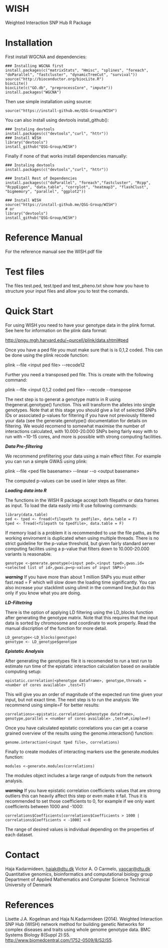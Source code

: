 # WISH

Weighted Interaction SNP Hub R Package

# Installation

First install WGCNA and dependencies:

```
### Installing WGCNA first
install.packages(c("matrixStats", "Hmisc", "splines", "foreach", "doParallel", "fastcluster", "dynamicTreeCut", "survival"))
source("http://bioconductor.org/biocLite.R")
biocLite()
biocLite(c("GO.db", "preprocessCore", "impute"))
install.packages("WGCNA")
```

Then use simple installation using source:

```
source("https://install-github.me/QSG-Group/WISH")
```


You can also install using devtools install_github():

```
### Instaling devtools
install.packages(c("devtools","curl", "httr"))
### Install WISH
library("devtools")
install_github("QSG-Group/WISH")
```

Finally if none of that works install dependencies manually:

```
### Instaling devtools
install.packages(c("devtools","curl", "httr"))

### Install Rest of Dependencies
install.packages(c("doParallel", "foreach","fastcluster", "Rcpp", "RcppEigen", "data.table", "corrplot", "heatmap3", "flashClust", "bigmemory", "parallel", "ggplot2"))

### Install WISH
source("https://install-github.me/QSG-Group/WISH")
# or
library("devtools")
install_github("QSG-Group/WISH")

```

# Reference Manual

For the reference manual see the WISH.pdf file

# Test files

The files test.ped, test.tped and test_pheno.txt show how you have to structure your input files
and allow you to test the comands.

# Quick Start
For using WISH you need to have your genotype data in the plink format.
See here for information on the plink data format:

http://pngu.mgh.harvard.edu/~purcell/plink/data.shtml#ped

Once you have a ped file you must make sure that is is 0,1,2 coded.
This can be done using the plink recode function:

plink --file \<input ped file\> --recode12

Further you need a transposed ped file. This is create with the following
command:

plink --file \<input 0,1,2 coded ped file\> --recode --transpose

The next step is to generat a genotype matrix in R using thegenerat.genotype() function. 
This will transform the alleles into single genotypes. Note that at this stage 
you should give a list of selected SNPs IDs or associated p-values for filtering
if you have not previously filtered your data (see the generate.genotype() documentation for
details on filtering. We would recomend to somewhat maximise the number of interactions calculated, 
with 10.000-20.000 SNPs being fairly easy with to run with ~10-15 cores, and more is possible
with strong computing facilities.

***Data Pre-filtering***

We recommend prefiltering your data using a main effect filter. For example you can run a simple GWAS using plink:

plink --file \<ped file basename\> --linear --o \<output basename\>

The computed p-values can be used in later steps as filter. 

***Loading data into R***

The functions in the WISH R package accept both filepaths or data frames as input. To load the data easily into R
use following commands:
```
library(data.table)
ped <- tped <- fread(<filepath to pedfile>, data.table = F)
tped <- fread(<filepath to tpedfile>, data.table = F)
```
If memory load is a problem it is recommended to use the file paths, as the working enviroment
is duplicated when using multiple threads.
There is no strict guideline for the p-value threshold, but 
given fairly standard server computing facilites using a p-value that filters down to 10.000-20.000 variants is reasonable.

```
genotype <-generate.genotype(<input ped>,<input tped>,gwas.id=<selected list of id>,gwas.p=<p-values of input SNPs>)
```

***warning*** If you have more than about 1 million SNPs you must either fast.read = F which will slow down the loading time significantly.  You can also increase your stacklimit using ulimit in the command line,but do this only if you know what you are doing. 


***LD-Filtetring***

There is the option of applying LD filtering using the LD_blocks function after generating the genotype matrix.
Note that this requires that the input data is sorted by chromosome and coordinate to work properly. Read the 
manual discription of the function for more detail.
```
LD_genotype<-LD_blocks(genotype)
genotype <- LD_genotype$genotype
```

***Epistatic Analysis***

After generating the genotypes file it is recomended to run a test run to estimate run time
of the epistatic interaction calculation based on available computing setup:
```
epistatic.correlation(<phenotype dataframe>, genotype,threads = <number of cores available> ,test=T)
```

This will give you an order of magnitude of the expected run time given your input, but not exact time. The next step is to run the analysis:
We recommend using simple=F for better results:
```
correlations<-epistatic.correlation(<phenotype dataframe>, genotype,parallel = <number of cores available> ,test=F,simple=F)
```
Once you have calculated epistatic correlations you can get a coarse grained overview of the results using
the genome.interaction() function:
```
genome.interaction(<input tped file>, correlations)
```

Finally to create modules of interacting markers use the generate.modules function:
```
modules <-generate.modules(correlations)
```

The modules object includes a large range of outputs from the network analysis. 

***warning*** If you have epistatic correlation coefficients values that are strong outliers this can heavily affect
this step or even make it fail. Thus it is recommended to set those coefficients to 0, for example if we only want 
coefficients between 1000 and -1000:
```
correlations$Coefficients[correlations$Coefficients > 1000 |  correlations$Coefficients < -1000] <-0
```
The range of desired values is individual depending on the properties of each dataset.

# Contact
Haja Kadarmideen, hajak@dtu.dk
Victor A. O Carmelo, vaocar@dtu.dk
Quantitative genomics, bioinformatics and computational biology group
Department of Applied Mathematics and Computer Science
Technical University of Denmark

# References

Lisette J.A. Kogelman and Haja N.Kadarmideen (2014). 
Weighted Interaction SNP Hub (WISH) network method for building genetic 
Networks for complex diseases and traits using whole genome genotype data. 
BMC Systems Biology 8(Suppl 2):S5.  
http://www.biomedcentral.com/1752-0509/8/S2/S5.
